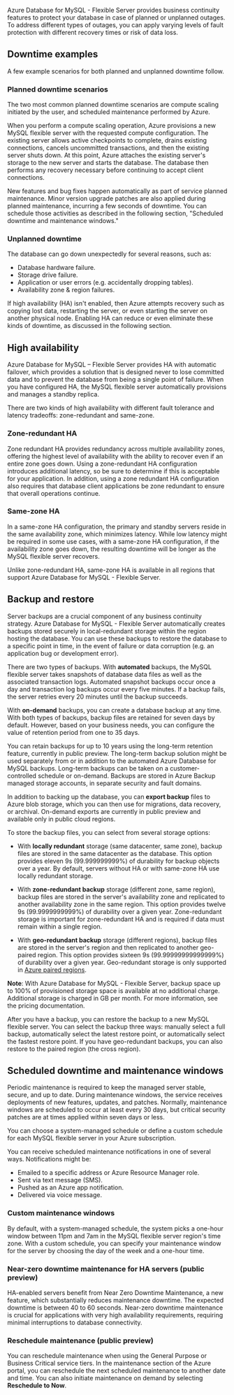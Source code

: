 Azure Database for MySQL - Flexible Server provides business continuity features to protect your database in case of planned or unplanned outages. To address different types of outages, you can apply varying levels of fault protection with different recovery times or risk of data loss.

## Downtime examples

A few example scenarios for both planned and unplanned downtime follow.

### Planned downtime scenarios

The two most common planned downtime scenarios are compute scaling initiated by the user, and scheduled maintenance performed by Azure.

When you perform a compute scaling operation, Azure provisions a new MySQL flexible server with the requested compute configuration. The existing server allows active checkpoints to complete, drains existing connections, cancels uncommitted transactions, and then the existing server shuts down. At this point, Azure attaches the existing server's storage to the new server and starts the database. The database then performs any recovery necessary before continuing to accept client connections.

New features and bug fixes happen automatically as part of service planned maintenance. Minor version upgrade patches are also applied during planned maintenance, incurring a few seconds of downtime. You can schedule those activities as described in the following section, "Scheduled downtime and maintenance windows."

### Unplanned downtime

The database can go down unexpectedly for several reasons, such as:

- Database hardware failure.
- Storage drive failure.
- Application or user errors (e.g. accidentally dropping tables).
- Availability zone & region failures.

If high availability (HA) isn't enabled, then Azure attempts recovery such as copying lost data, restarting the server, or even starting the server on another physical node. Enabling HA can reduce or even eliminate these kinds of downtime, as discussed in the following section.

## High availability

Azure Database for MySQL – Flexible Server provides HA with automatic failover, which provides a solution that is designed never to lose committed data and to prevent the database from being a single point of failure. When you have configured HA, the MySQL flexible server automatically provisions and manages a standby replica.

There are two kinds of high availability with different fault tolerance and latency tradeoffs: zone-redundant and same-zone.

### Zone-redundant HA

Zone redundant HA provides redundancy across multiple availability zones, offering the highest level of availability with the ability to recover even if an entire zone goes down. Using a zone-redundant HA configuration introduces additional latency, so be sure to determine if this is acceptable for your application. In addition, using a zone redundant HA configuration also requires that database client applications be zone redundant to ensure that overall operations continue.

### Same-zone HA

In a same-zone HA configuration, the primary and standby servers reside in the same availability zone, which minimizes latency. While low latency might be required in some use cases, with a same-zone HA configuration, if the availability zone goes down, the resulting downtime will be longer as the MySQL flexible server recovers.

Unlike zone-redundant HA, same-zone HA is available in all regions that support Azure Database for MySQL - Flexible Server.

## Backup and restore

Server backups are a crucial component of any business continuity strategy. Azure Database for MySQL - Flexible Server automatically creates backups stored securely in local-redundant storage within the region hosting the database. You can use these backups to restore the database to a specific point in time, in the event of failure or data corruption (e.g. an application bug or development error).

There are two types of backups. With **automated** backups, the MySQL flexible server takes snapshots of database data files as well as the associated transaction logs. Automated snapshot backups occur once a day and transaction log backups occur every five minutes. If a backup fails, the server retries every 20 minutes until the backup succeeds.

With **on-demand** backups, you can create a database backup at any time. With both types of backups, backup files are retained for seven days by default. However, based on your business needs, you can configure the value of retention period from one to 35 days.

You can retain backups for up to 10 years using the long-term retention feature, currently in public preview. The long-term backup solution might be used separately from or in addition to the automated Azure Database for MySQL backups. Long-term backups can be taken on a customer-controlled schedule or on-demand. Backups are stored in Azure Backup managed storage accounts, in separate security and fault domains.

In addition to backing up the database, you can **export backup** files to Azure blob storage, which you can then use for migrations, data recovery, or archival. On-demand exports are currently in public preview and available only in public cloud regions.

To store the backup files, you can select from several storage options:

- With **locally redundant** storage (same datacenter, same zone), backup files are stored in the same datacenter as the database. This option provides eleven 9s (99.999999999%) of durability for backup objects over a year. By default, servers without HA or with same-zone HA use locally redundant storage.

- With **zone-redundant backup** storage (different zone, same region), backup files are stored in the server's availability zone and replicated to another availability zone in the same region. This option provides twelve 9s (99.9999999999%) of durability over a given year. Zone-redundant storage is important for zone-redundant HA and is required if data must remain within a single region.

- With **geo-redundant backup** storage (different regions), backup files are stored in the server's region and then replicated to another geo-paired region. This option provides sixteen 9s (99.99999999999999%) of durability over a given year. Geo-redundant storage is only supported in [Azure paired regions](/azure/reliability/cross-region-replication-azure#azure-paired-regions).

**Note**: With Azure Database for MySQL - Flexible Server, backup space up to 100% of provisioned storage space is available at no additional charge. Additional storage is charged in GB per month. For more information, see the pricing documentation.

After you have a backup, you can restore the backup to a new MySQL flexible server. You can select the backup three ways: manually select a full backup, automatically select the latest restore point, or automatically select the fastest restore point. If you have geo-redundant backups, you can also restore to the paired region (the cross region).

## Scheduled downtime and maintenance windows

Periodic maintenance is required to keep the managed server stable, secure, and up to date. During maintenance windows, the service receives deployments of new features, updates, and patches. Normally, maintenance windows are scheduled to occur at least every 30 days, but critical security patches are at times applied within seven days or less.

You can choose a system-managed schedule or define a custom schedule for each MySQL flexible server in your Azure subscription.

You can receive scheduled maintenance notifications in one of several ways. Notifications might be:

- Emailed to a specific address or Azure Resource Manager role.
- Sent via text message (SMS).
- Pushed as an Azure app notification.
- Delivered via voice message.

### Custom maintenance windows

By default, with a system-managed schedule, the system picks a one-hour window between 11pm and 7am in the MySQL flexible server region's time zone. With a custom schedule, you can specify your maintenance window for the server by choosing the day of the week and a one-hour time.

### Near-zero downtime maintenance for HA servers (public preview)

HA-enabled servers benefit from Near Zero Downtime Maintenance, a new feature, which substantially reduces maintenance downtime. The expected downtime is between 40 to 60 seconds. Near-zero downtime maintenance is crucial for applications with very high availability requirements, requiring minimal interruptions to database connectivity.

### Reschedule maintenance (public preview)

You can reschedule maintenance when using the General Purpose or Business Critical service tiers. In the maintenance section of the Azure portal, you can reschedule the next scheduled maintenance to another date and time. You can also initiate maintenance on demand by selecting **Reschedule to Now**.
